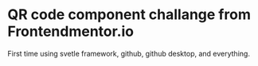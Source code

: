 # QR code component challange from Frontendmentor.io

First time using svetle framework, github, github desktop, and everything.

